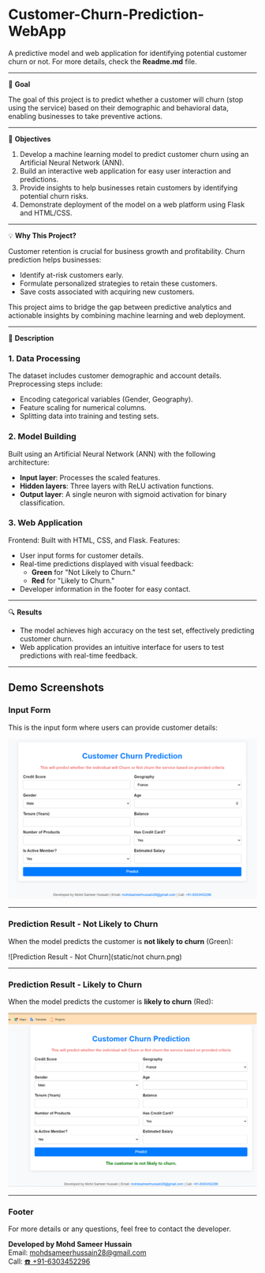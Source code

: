 # Customer-Churn-Prediction-WebApp

A predictive model and web application for identifying potential customer churn or not. For more details, check the **Readme.md** file.

---

📌 **Goal**

The goal of this project is to predict whether a customer will churn (stop using the service) based on their demographic and behavioral data, enabling businesses to take preventive actions.

---

🎯 **Objectives**
1. Develop a machine learning model to predict customer churn using an Artificial Neural Network (ANN).
2. Build an interactive web application for easy user interaction and predictions.
3. Provide insights to help businesses retain customers by identifying potential churn risks.
4. Demonstrate deployment of the model on a web platform using Flask and HTML/CSS.

---

💡 **Why This Project?**

Customer retention is crucial for business growth and profitability. Churn prediction helps businesses:

- Identify at-risk customers early.
- Formulate personalized strategies to retain these customers.
- Save costs associated with acquiring new customers.

This project aims to bridge the gap between predictive analytics and actionable insights by combining machine learning and web deployment.

---

📝 **Description**
### 1. **Data Processing**
The dataset includes customer demographic and account details.
Preprocessing steps include:
- Encoding categorical variables (Gender, Geography).
- Feature scaling for numerical columns.
- Splitting data into training and testing sets.

### 2. **Model Building**
Built using an Artificial Neural Network (ANN) with the following architecture:
- **Input layer**: Processes the scaled features.
- **Hidden layers**: Three layers with ReLU activation functions.
- **Output layer**: A single neuron with sigmoid activation for binary classification.

### 3. **Web Application**
Frontend: Built with HTML, CSS, and Flask.
Features:
- User input forms for customer details.
- Real-time predictions displayed with visual feedback:
  - **Green** for "Not Likely to Churn."
  - **Red** for "Likely to Churn."
- Developer information in the footer for easy contact.

---

🔍 **Results**
- The model achieves high accuracy on the test set, effectively predicting customer churn.
- Web application provides an intuitive interface for users to test predictions with real-time feedback.

---

## Demo Screenshots

### Input Form
This is the input form where users can provide customer details:

![Input Form](static/interface.png)

---

### Prediction Result - Not Likely to Churn
When the model predicts the customer is **not likely to churn** (Green):

![Prediction Result - Not Churn](static/not churn.png)

---

### Prediction Result - Likely to Churn
When the model predicts the customer is **likely to churn** (Red):

![Prediction Result - Churn](static/churn.png)

---

### Footer
For more details or any questions, feel free to contact the developer.

**Developed by Mohd Sameer Hussain**  
Email: [mohdsameerhussain28@gmail.com](mailto:mohdsameerhussain28@gmail.com)  
Call: [☎️ +91-6303452296](tel:+916303452296)
